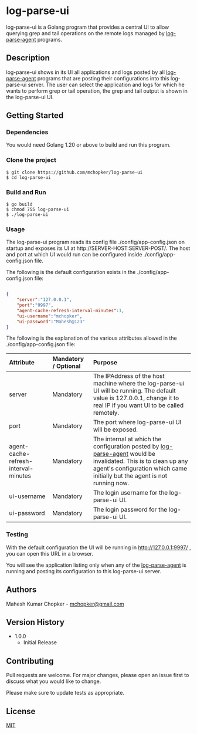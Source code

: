 # log-parse-ui

log-parse-ui is a Golang program that provides a central UI to allow querying grep and tail operations on the remote logs managed by [log-parse-agent](https://github.com/mchopker/log-parse-agent) programs.

## Description

log-parse-ui shows in its UI all applications and logs posted by all [log-parse-agent](https://github.com/mchopker/log-parse-agent) programs that are posting their configurations into this log-parse-ui server. The user can select the application and logs for which he wants to perform grep or tail operation, the grep and tail output is shown in the log-parse-ui UI.

## Getting Started

### Dependencies

You would need Golang 1.20 or above to build and run this program.

### Clone the project

```
$ git clone https://github.com/mchopker/log-parse-ui
$ cd log-parse-ui
```

### Build and Run

```
$ go build
$ chmod 755 log-parse-ui
$ ./log-parse-ui
```

### Usage

The log-parse-ui program reads its config file ./config/app-config.json on startup and exposes its UI at http://SERVER-HOST:SERVER-POST/. The host and port at which UI would run can be configured inside ./config/app-config.json file. 

The following is the default configuration exists in the ./config/app-config.json file:

```json

{
    "server":"127.0.0.1",
    "port":"9997",
    "agent-cache-refresh-interval-minutes":1,
    "ui-username":"mchopker",
    "ui-password":"Mahesh@123"
}

```

The following is the explanation of the various attributes allowed in the  ./config/app-config.json file:

| Attribute                               | Mandatory / Optional | Purpose                                                                                                                                                                                                                                                                                                            |
| :-------------------------------------- | :------------------- | :----------------------------------------------------------------------------------------------------------------------------------------------------------------------------------------------------------------------------------------------------------------------------------------------------------------- |
| server                              | Mandatory            | The IPAddress of the host machine where the log-parse-ui UI will be running. The default value is 127.0.0.1, change it to real IP if you want UI to be called remotely.                                                                                                                                           |
| port                              | Mandatory            | The port where log-parse-ui UI will be exposed.                                                                                                                                                                                                                                                                   |
| agent-cache-refresh-interval-minutes                              | Mandatory             | The internal at which the configuration posted by [log-parse-agent](https://github.com/mchopker/log-parse-agent) would be invalidated. This is to clean up any agent's configuration which came initially but the agent is not running now.                                                                                                                                                 |
| ui-username                              | Mandatory             | The login username for the log-parse-ui UI. |
| ui-password                              | Mandatory             | The login password for the log-parse-ui UI. |


### Testing

With the default configuration the UI will be running in http://127.0.0.1:9997/ , you can open this URL in a browser.

You will see the application listing only when any of the [log-parse-agent](https://github.com/mchopker/log-parse-agent) is running and posting its configuration to this log-parse-ui server.

## Authors

Mahesh Kumar Chopker - mchopker@gmail.com

## Version History

* 1.0.0
    * Initial Release

## Contributing

Pull requests are welcome. For major changes, please open an issue first
to discuss what you would like to change.

Please make sure to update tests as appropriate.

## License

[MIT](https://choosealicense.com/licenses/mit/)

